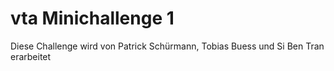# vta Minichallenge 1 

Diese Challenge wird von Patrick Schürmann, Tobias Buess und Si Ben Tran erarbeitet

